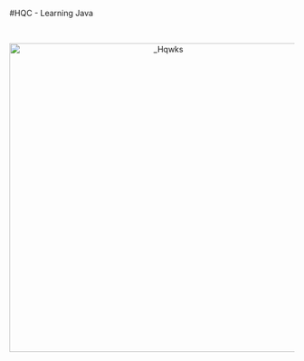 #HQC - Learning Java

<div align="center">
	<br />
	<p>
		<a href="https://github.com/Hqwkss"><img src="https://discord.c99.nl/widget/theme-2/965368002721747015.png" width="546" alt="_Hqwks" /></a>
	</p>

